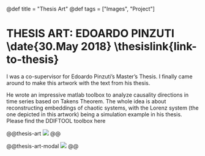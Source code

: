 @def title = "Thesis Art"
@def tags = ["Images", "Project"]

# THESIS ART: EDOARDO PINZUTI \date{30.May 2018} \thesislink{link-to-thesis}

I was a co-supervisor for Edoardo Pinzuti’s Master’s Thesis. I finally came around to make this artwork with the text from his thesis.


He wrote an impressive matlab toolbox to analyze causality directions in time series based on Takens Theorem. The whole idea is about reconstructing embeddings of chaotic systems, with the Lorenz system (the one depicted in this artwork) being a simulation example in his thesis. Please find the DDIFTOOL toolbox here

@@thesis-art
![](/assets/thesis-art/a2_edoardo.jpg)
@@

@@thesis-art-modal
![](/assets/thesis-art/a2_edoardo.jpg)
@@
